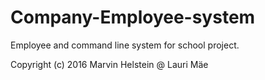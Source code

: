 # Company-Employee-system
Employee and command line system for school project.

Copyright (c) 2016 Marvin Helstein @ Lauri Mäe
